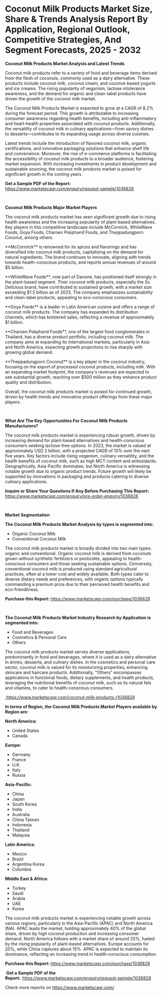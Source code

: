 <p><h1>Coconut Milk Products Market Size, Share & Trends Analysis Report By Application, Regional Outlook, Competitive Strategies, And Segment Forecasts, 2025 - 2032</h1></p><p><strong>Coconut Milk Products Market Analysis and Latest Trends</strong></p>
<p><p>Coconut milk products refer to a variety of food and beverage items derived from the flesh of coconuts, commonly used as a dairy alternative. These products include coconut milk, coconut cream, and coconut-based yogurts and ice creams. The rising popularity of veganism, lactose intolerance awareness, and the demand for organic and clean-label products have driven the growth of the coconut milk market.</p><p>The Coconut Milk Products Market is expected to grow at a CAGR of 8.2% during the forecast period. This growth is attributable to increasing consumer awareness regarding health benefits, including anti-inflammatory and heart-health properties associated with coconut products. Additionally, the versatility of coconut milk in culinary applications—from savory dishes to desserts—contributes to its expanding usage across diverse cuisines.</p><p>Latest trends include the introduction of flavored coconut milk, organic certifications, and innovative packaging solutions that enhance shelf life and convenience. Moreover, the rise of e-commerce platforms is facilitating the accessibility of coconut milk products to a broader audience, fostering market expansion. With increasing investments in product development and sustainable sourcing, the coconut milk products market is poised for significant growth in the coming years.</p></p>
<p><strong>Get a Sample PDF of the Report:&nbsp;</strong> <a href="https://www.marketscagr.com/enquiry/request-sample/1036828?utm_campaign=1902&utm_medium=2&utm_source=Github&utm_content=ia&utm_term=14022025&utm_id=coconut-milk-products">https://www.marketscagr.com/enquiry/request-sample/1036828</a></p>
<p>&nbsp;</p>
<p><strong>Coconut Milk Products Major Market Players</strong></p>
<p><p>The coconut milk products market has seen significant growth due to rising health awareness and the increasing popularity of plant-based alternatives. Key players in this competitive landscape include McCormick, WhiteWave Foods, Goya Foods, Charoen Pokphand Foods, and Theppadungporn Coconut, among others.</p><p>**McCormick** is renowned for its spices and flavorings and has diversified into coconut milk products, capitalizing on the demand for natural ingredients. The brand continues to innovate, aligning with trends towards health-conscious products, and reports annual revenues of around $5 billion.</p><p>**WhiteWave Foods**, now part of Danone, has positioned itself strongly in the plant-based segment. Their coconut milk products, especially the So Delicious brand, have contributed to sustained growth, with a market size exceeding $1.5 billion as of 2023. The company emphasizes sustainability and clean-label products, appealing to eco-conscious consumers.</p><p>**Goya Foods** is a leader in Latin American cuisine and offers a range of coconut milk products. The company has expanded its distribution channels, which has bolstered sales, reflecting a revenue of approximately $1 billion.</p><p>**Charoen Pokphand Foods**, one of the largest food conglomerates in Thailand, has a diverse product portfolio, including coconut milk. The company aims at expanding its international markets, particularly in Asia and North America, expecting growth projections to rise sharply with growing global demand.</p><p>**Theppadungporn Coconut** is a key player in the coconut industry, focusing on the export of processed coconut products, including milk. With an expanding market footprint, the company's revenues are expected to see substantial growth, reaching over $500 million as they enhance product quality and distribution.</p><p>Overall, the coconut milk products market is poised for continued growth, driven by health trends and innovative product offerings from these major players.</p></p>
<p>&nbsp;</p>
<p><strong>What Are The Key Opportunities For Coconut Milk Products Manufacturers?</strong></p>
<p><p>The coconut milk products market is experiencing robust growth, driven by increasing demand for plant-based alternatives and health-conscious consumers seeking lactose-free options. In 2023, the market is valued at approximately USD 2 billion, with a projected CAGR of 10% over the next five years. Key factors include rising veganism, culinary versatility, and the health benefits of coconut milk, such as high MCT content and antioxidants. Geographically, Asia-Pacific dominates, but North America is witnessing notable growth due to organic product trends. Future growth will likely be supported by innovations in packaging and products catering to diverse culinary applications.</p></p>
<p><strong>Inquire or Share Your Questions If Any Before Purchasing This Report:</strong> <a href="https://www.marketscagr.com/enquiry/pre-order-enquiry/1036828?utm_campaign=1902&utm_medium=2&utm_source=Github&utm_content=ia&utm_term=14022025&utm_id=coconut-milk-products">https://www.marketscagr.com/enquiry/pre-order-enquiry/1036828</a></p>
<p>&nbsp;</p>
<p><strong>Market Segmentation</strong></p>
<p><strong>The Coconut Milk Products Market Analysis by types is segmented into:</strong></p>
<p><ul><li>Organic Coconut Milk</li><li>Conventional Coconut Milk</li></ul></p>
<p><p>The coconut milk products market is broadly divided into two main types: organic and conventional. Organic coconut milk is derived from coconuts grown without synthetic fertilizers or pesticides, appealing to health-conscious consumers and those seeking sustainable options. Conversely, conventional coconut milk is produced using standard agricultural practices, often at a lower cost and widely available. Both types cater to diverse dietary needs and preferences, with organic options typically commanding a premium price due to their perceived health benefits and eco-friendliness.</p></p>
<p><strong>Purchase this Report:&nbsp;</strong><a href="https://www.marketscagr.com/purchase/1036828?utm_campaign=1902&utm_medium=2&utm_source=Github&utm_content=ia&utm_term=14022025&utm_id=coconut-milk-products">https://www.marketscagr.com/purchase/1036828</a></p>
<p>&nbsp;</p>
<p><strong>The Coconut Milk Products Market Industry Research by Application is segmented into:</strong></p>
<p><ul><li>Food and Beverages</li><li>Cosmetics & Personal Care</li><li>Others</li></ul></p>
<p><p>The coconut milk products market serves diverse applications, predominantly in food and beverages, where it is used as a dairy alternative in drinks, desserts, and culinary dishes. In the cosmetics and personal care sector, coconut milk is valued for its moisturizing properties, enhancing skincare and haircare products. Additionally, "Others" encompasses applications in functional foods, dietary supplements, and health products, leveraging the nutritional benefits of coconut milk, such as its natural fats and vitamins, to cater to health-conscious consumers.</p></p>
<p><a href="https://www.marketscagr.com/coconut-milk-products-r1036828?utm_campaign=1902&utm_medium=2&utm_source=Github&utm_content=ia&utm_term=14022025&utm_id=coconut-milk-products">&nbsp;https://www.marketscagr.com/coconut-milk-products-r1036828</a></p>
<p><strong>In terms of Region, the Coconut Milk Products Market Players available by Region are:</strong></p>
<p>
    <p> <strong> North America: </strong>
        <ul>
            <li>United States</li>
            <li>Canada</li>
        </ul>
        </p> 
    <p> <strong> Europe: </strong>
        <ul>
            <li>Germany</li>
            <li>France</li>
            <li>U.K.</li>
            <li>Italy</li>
            <li>Russia</li>
        </ul>
        </p> 
    <p> <strong> Asia-Pacific: </strong>
        <ul>
            <li>China</li>
            <li>Japan</li>
            <li>South Korea</li>
            <li>India</li>
            <li>Australia</li>
            <li>China Taiwan</li>
            <li>Indonesia</li>
            <li>Thailand</li>
            <li>Malaysia</li>
        </ul>
        </p> 
    <p> <strong> Latin America: </strong>
        <ul>
            <li>Mexico</li>
            <li>Brazil</li>
            <li>Argentina Korea</li>
            <li>Colombia</li>
        </ul>
        </p> 
    <p> <strong> Middle East & Africa: </strong>
        <ul>
            <li>Turkey</li>
            <li>Saudi</li>
            <li>Arabia</li>
            <li>UAE</li>
            <li>Korea</li>
        </ul>
    </p>
    </p>
<p><p>The coconut milk products market is experiencing notable growth across various regions, particularly in the Asia-Pacific (APAC) and North America (NA). APAC leads the market, holding approximately 40% of the global share, driven by high coconut production and increasing consumer demand. North America follows with a market share of around 25%, fueled by the rising popularity of plant-based alternatives. Europe accounts for 20%, while China captures about 15%. APAC is expected to maintain its dominance, reflecting an increasing trend in health-conscious consumption.</p></p>
<p><strong>Purchase this Report: </strong><a href="https://www.marketscagr.com/purchase/1036828?utm_campaign=1902&utm_medium=2&utm_source=Github&utm_content=ia&utm_term=14022025&utm_id=coconut-milk-products">https://www.marketscagr.com/purchase/1036828</a></p>
<p>&nbsp;<strong>Get a Sample PDF of the Report:&nbsp;&nbsp;</strong><a href="https://www.marketscagr.com/enquiry/request-sample/1036828?utm_campaign=1902&utm_medium=2&utm_source=Github&utm_content=ia&utm_term=14022025&utm_id=coconut-milk-products">https://www.marketscagr.com/enquiry/request-sample/1036828</a></p>
<p><strong></strong></p>
<p>Check more reports on <a href="https://www.marketscagr.com/?utm_campaign=1902&utm_medium=2&utm_source=Github&utm_content=ia&utm_term=14022025&utm_id=coconut-milk-products">https://www.marketscagr.com/</a></p>
